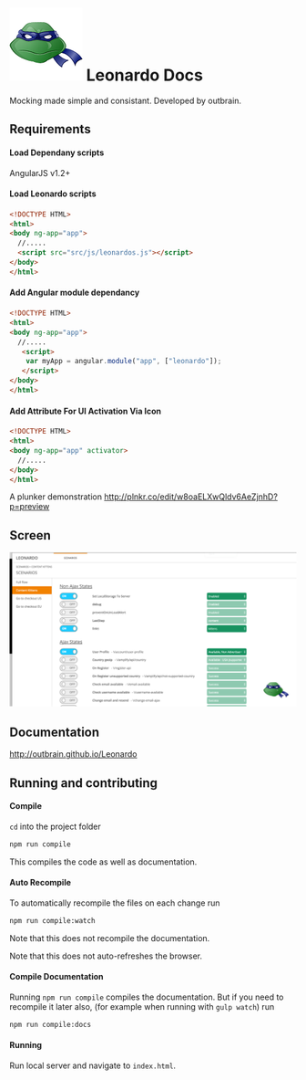 ![Leonardo logo](extension/images/leonardo.png)  Leonardo Docs 
=============

Mocking made simple and consistant.
Developed by outbrain.

## Requirements 

#### Load Dependany scripts

AngularJS v1.2+

#### Load Leonardo scripts

```html
<!DOCTYPE HTML>
<html>
<body ng-app="app">
  //.....
  <script src="src/js/leonardos.js"></script>
</body>
</html>
```
#### Add Angular module dependancy

```html
<!DOCTYPE HTML>
<html>
<body ng-app="app">
  //.....
   <script>
    var myApp = angular.module("app", ["leonardo"]);
   </script>
</body>
</html>
```
#### Add Attribute For UI Activation Via Icon

```html
<!DOCTYPE HTML>
<html>
<body ng-app="app" activator>
  //.....
</body>
</html>
```

A plunker demonstration http://plnkr.co/edit/w8oaELXwQldv6AeZjnhD?p=preview

## Screen 
![example image](extension/images/example.png)

## Documentation
http://outbrain.github.io/Leonardo


## Running and contributing

#### Compile

`cd` into the project folder

```bash
npm run compile
```

This compiles the code as well as documentation.

#### Auto Recompile

To automatically recompile the files on each change run

```bash
npm run compile:watch
```

Note that this does not recompile the documentation.

Note that this does not auto-refreshes the browser.

#### Compile Documentation

Running `npm run compile` compiles the documentation. But if you need to recompile it later also,
(for example when running with `gulp watch`) run

```bash
npm run compile:docs
```

#### Running

Run local server and navigate to `index.html`.

